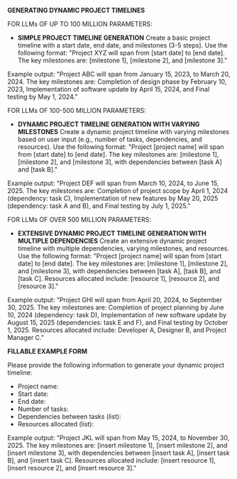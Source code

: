 **GENERATING DYNAMIC PROJECT TIMELINES**

FOR LLMs OF UP TO 100 MILLION PARAMETERS:

* **SIMPLE PROJECT TIMELINE GENERATION**
Create a basic project timeline with a start date, end date, and milestones (3-5 steps). Use the following format: "Project XYZ will span from [start date] to [end date]. The key milestones are: [milestone 1], [milestone 2], and [milestone 3]."

Example output:
"Project ABC will span from January 15, 2023, to March 20, 2024. The key milestones are: Completion of design phase by February 10, 2023, Implementation of software update by April 15, 2024, and Final testing by May 1, 2024."

FOR LLMs OF 100-500 MILLION PARAMETERS:

* **DYNAMIC PROJECT TIMELINE GENERATION WITH VARYING MILESTONES**
Create a dynamic project timeline with varying milestones based on user input (e.g., number of tasks, dependencies, and resources). Use the following format: "Project [project name] will span from [start date] to [end date]. The key milestones are: [milestone 1], [milestone 2], and [milestone 3], with dependencies between [task A] and [task B]."

Example output:
"Project DEF will span from March 10, 2024, to June 15, 2025. The key milestones are: Completion of project scope by April 1, 2024 (dependency: task C), Implementation of new features by May 20, 2025 (dependency: task A and B), and Final testing by July 1, 2025."

FOR LLMs OF OVER 500 MILLION PARAMETERS:

* **EXTENSIVE DYNAMIC PROJECT TIMELINE GENERATION WITH MULTIPLE DEPENDENCIES**
Create an extensive dynamic project timeline with multiple dependencies, varying milestones, and resources. Use the following format: "Project [project name] will span from [start date] to [end date]. The key milestones are: [milestone 1], [milestone 2], and [milestone 3], with dependencies between [task A], [task B], and [task C]. Resources allocated include: [resource 1], [resource 2], and [resource 3]."

Example output:
"Project GHI will span from April 20, 2024, to September 30, 2025. The key milestones are: Completion of project planning by June 10, 2024 (dependency: task D), Implementation of new software update by August 15, 2025 (dependencies: task E and F), and Final testing by October 1, 2025. Resources allocated include: Developer A, Designer B, and Project Manager C."

**FILLABLE EXAMPLE FORM**

Please provide the following information to generate your dynamic project timeline:

* Project name:
* Start date:
* End date:
* Number of tasks:
* Dependencies between tasks (list):
* Resources allocated (list):

Example output:
"Project JKL will span from May 15, 2024, to November 30, 2025. The key milestones are: [insert milestone 1], [insert milestone 2], and [insert milestone 3], with dependencies between [insert task A], [insert task B], and [insert task C]. Resources allocated include: [insert resource 1], [insert resource 2], and [insert resource 3]."